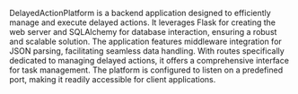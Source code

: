 DelayedActionPlatform is a backend application designed to efficiently manage and execute delayed actions. It leverages Flask for creating the web server and SQLAlchemy for database interaction, ensuring a robust and scalable solution. The application features middleware integration for JSON parsing, facilitating seamless data handling. With routes specifically dedicated to managing delayed actions, it offers a comprehensive interface for task management. The platform is configured to listen on a predefined port, making it readily accessible for client applications.